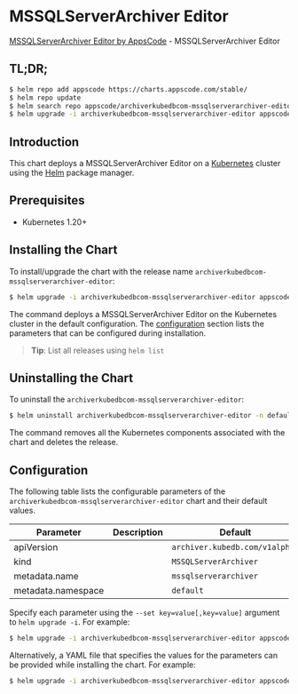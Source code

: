 # MSSQLServerArchiver Editor

[MSSQLServerArchiver Editor by AppsCode](https://appscode.com) - MSSQLServerArchiver Editor

## TL;DR;

```bash
$ helm repo add appscode https://charts.appscode.com/stable/
$ helm repo update
$ helm search repo appscode/archiverkubedbcom-mssqlserverarchiver-editor --version=v0.19.0
$ helm upgrade -i archiverkubedbcom-mssqlserverarchiver-editor appscode/archiverkubedbcom-mssqlserverarchiver-editor -n default --create-namespace --version=v0.19.0
```

## Introduction

This chart deploys a MSSQLServerArchiver Editor on a [Kubernetes](http://kubernetes.io) cluster using the [Helm](https://helm.sh) package manager.

## Prerequisites

- Kubernetes 1.20+

## Installing the Chart

To install/upgrade the chart with the release name `archiverkubedbcom-mssqlserverarchiver-editor`:

```bash
$ helm upgrade -i archiverkubedbcom-mssqlserverarchiver-editor appscode/archiverkubedbcom-mssqlserverarchiver-editor -n default --create-namespace --version=v0.19.0
```

The command deploys a MSSQLServerArchiver Editor on the Kubernetes cluster in the default configuration. The [configuration](#configuration) section lists the parameters that can be configured during installation.

> **Tip**: List all releases using `helm list`

## Uninstalling the Chart

To uninstall the `archiverkubedbcom-mssqlserverarchiver-editor`:

```bash
$ helm uninstall archiverkubedbcom-mssqlserverarchiver-editor -n default
```

The command removes all the Kubernetes components associated with the chart and deletes the release.

## Configuration

The following table lists the configurable parameters of the `archiverkubedbcom-mssqlserverarchiver-editor` chart and their default values.

|     Parameter      | Description |                  Default                  |
|--------------------|-------------|-------------------------------------------|
| apiVersion         |             | <code>archiver.kubedb.com/v1alpha1</code> |
| kind               |             | <code>MSSQLServerArchiver</code>          |
| metadata.name      |             | <code>mssqlserverarchiver</code>          |
| metadata.namespace |             | <code>default</code>                      |


Specify each parameter using the `--set key=value[,key=value]` argument to `helm upgrade -i`. For example:

```bash
$ helm upgrade -i archiverkubedbcom-mssqlserverarchiver-editor appscode/archiverkubedbcom-mssqlserverarchiver-editor -n default --create-namespace --version=v0.19.0 --set apiVersion=archiver.kubedb.com/v1alpha1
```

Alternatively, a YAML file that specifies the values for the parameters can be provided while
installing the chart. For example:

```bash
$ helm upgrade -i archiverkubedbcom-mssqlserverarchiver-editor appscode/archiverkubedbcom-mssqlserverarchiver-editor -n default --create-namespace --version=v0.19.0 --values values.yaml
```
